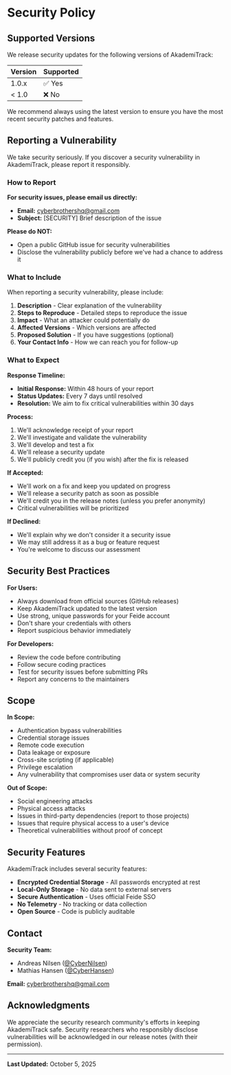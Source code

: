 # Security Policy

## Supported Versions

We release security updates for the following versions of AkademiTrack:

| Version | Supported          |
| ------- | ------------------ |
| 1.0.x   | ✅ Yes             |
| < 1.0   | ❌ No              |

We recommend always using the latest version to ensure you have the most recent security patches and features.

## Reporting a Vulnerability

We take security seriously. If you discover a security vulnerability in AkademiTrack, please report it responsibly.

### How to Report

**For security issues, please email us directly:**
- **Email:** cyberbrothershq@gmail.com
- **Subject:** [SECURITY] Brief description of the issue

**Please do NOT:**
- Open a public GitHub issue for security vulnerabilities
- Disclose the vulnerability publicly before we've had a chance to address it

### What to Include

When reporting a security vulnerability, please include:

1. **Description** - Clear explanation of the vulnerability
2. **Steps to Reproduce** - Detailed steps to reproduce the issue
3. **Impact** - What an attacker could potentially do
4. **Affected Versions** - Which versions are affected
5. **Proposed Solution** - If you have suggestions (optional)
6. **Your Contact Info** - How we can reach you for follow-up

### What to Expect

**Response Timeline:**
- **Initial Response:** Within 48 hours of your report
- **Status Updates:** Every 7 days until resolved
- **Resolution:** We aim to fix critical vulnerabilities within 30 days

**Process:**
1. We'll acknowledge receipt of your report
2. We'll investigate and validate the vulnerability
3. We'll develop and test a fix
4. We'll release a security update
5. We'll publicly credit you (if you wish) after the fix is released

**If Accepted:**
- We'll work on a fix and keep you updated on progress
- We'll release a security patch as soon as possible
- We'll credit you in the release notes (unless you prefer anonymity)
- Critical vulnerabilities will be prioritized

**If Declined:**
- We'll explain why we don't consider it a security issue
- We may still address it as a bug or feature request
- You're welcome to discuss our assessment

## Security Best Practices

**For Users:**
- Always download from official sources (GitHub releases)
- Keep AkademiTrack updated to the latest version
- Use strong, unique passwords for your Feide account
- Don't share your credentials with others
- Report suspicious behavior immediately

**For Developers:**
- Review the code before contributing
- Follow secure coding practices
- Test for security issues before submitting PRs
- Report any concerns to the maintainers

## Scope

**In Scope:**
- Authentication bypass vulnerabilities
- Credential storage issues
- Remote code execution
- Data leakage or exposure
- Cross-site scripting (if applicable)
- Privilege escalation
- Any vulnerability that compromises user data or system security

**Out of Scope:**
- Social engineering attacks
- Physical access attacks
- Issues in third-party dependencies (report to those projects)
- Issues that require physical access to a user's device
- Theoretical vulnerabilities without proof of concept

## Security Features

AkademiTrack includes several security features:

- **Encrypted Credential Storage** - All passwords encrypted at rest
- **Local-Only Storage** - No data sent to external servers
- **Secure Authentication** - Uses official Feide SSO
- **No Telemetry** - No tracking or data collection
- **Open Source** - Code is publicly auditable

## Contact

**Security Team:**
- Andreas Nilsen ([@CyberNilsen](https://github.com/CyberNilsen))
- Mathias Hansen ([@CyberHansen](https://github.com/CyberHansen))

**Email:** cyberbrothershq@gmail.com

## Acknowledgments

We appreciate the security research community's efforts in keeping AkademiTrack safe. Security researchers who responsibly disclose vulnerabilities will be acknowledged in our release notes (with their permission).

---

**Last Updated:** October 5, 2025
